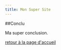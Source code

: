 ```yaml
---
title: Mon Super Site
---
```


##Conclu

Ma super conclusion.

[retour à la page d'accueil](./index.md)
